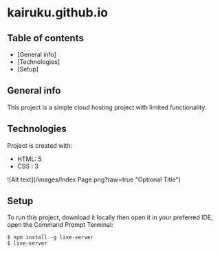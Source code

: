 # kairuku.github.io

## Table of contents
* [General info]
* [Technologies]
* [Setup]

## General info
This project is a simple cloud hosting project with limited functionality.
	
## Technologies
Project is created with:
* HTML: 5
* CSS : 3


![Alt text](/images/Index Page.png?raw=true "Optional Title")
	
## Setup
To run this project, download it locally then open it in your preferred IDE, open the Command Prompt Terminal:

```
$ npm install -g live-server
$ live-server
```
